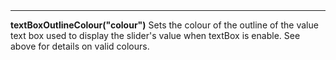 <a name="textBoxOutlineColour"><h3 style="padding-top: 40px; margin-top: 40px;"></h3></a>
_____________________________
**textBoxOutlineColour("colour")** Sets the colour of the outline of the value text box used to display the slider's value when textBox is enable. See above for details on valid colours.

<!--UPDATE WIDGET_IN_CSOUND
    SIdent sprintf "textBoxOutlineColour(%d, %d, %d) ", rnd(255), rnd(255), rnd(255)
    SIdentifier strcat SIdentifier, SIdent  
-->
